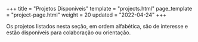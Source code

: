 +++
title = "Projetos Disponíveis"
template = "projects.html"
page_template = "project-page.html"
weight = 20
updated = "2022-04-24"
+++

Os projetos listados nesta seção, em ordem alfabética, são de interesse e estão disponíveis para colaboração ou orientação.
